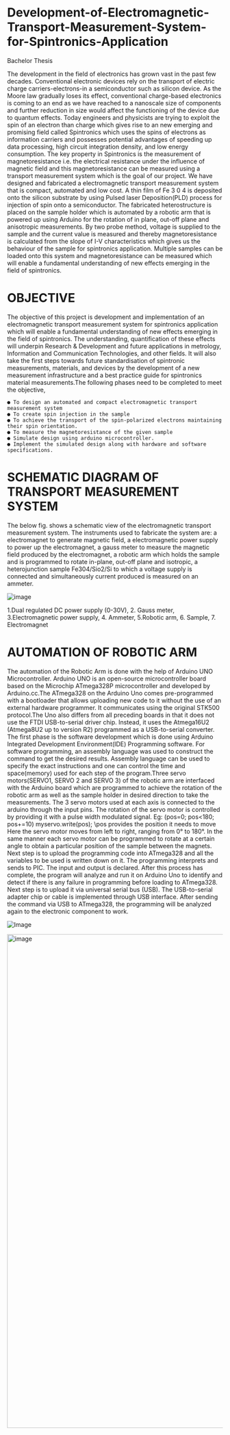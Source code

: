 # Development-of-Electromagnetic-Transport-Measurement-System-for-Spintronics-Application
Bachelor Thesis

The development in the field of electronics has grown vast in the past few decades.
Conventional electronic devices rely on the transport of electric charge carriers-electrons-in a
semiconductor such as silicon device. As the Moore law gradually loses its effect, conventional
charge-based electronics is coming to an end as we have reached to a nanoscale size of
components and further reduction in size would affect the functioning of the device due to
quantum effects. Today engineers and physicists are trying to exploit the spin of an electron than
charge which gives rise to an new emerging and promising field called Spintronics which uses
the spins of electrons as information carriers and possesses potential advantages of speeding up
data processing, high circuit integration density, and low energy consumption. The key property
in Spintronics is the measurement of magnetoresistance i.e. the electrical resistance under the
influence of magnetic field and this magnetoresistance can be measured using a transport
measurement system which is the goal of our project. We have designed and fabricated a
electromagnetic transport measurement system that is compact, automated and low cost. A thin
film of Fe 3 0 4 is deposited onto the silicon substrate by using Pulsed laser Deposition(PLD)
process for injection of spin onto a semiconductor. The fabricated heterostructure is placed on
the sample holder which is automated by a robotic arm that is powered up using Arduino for the
rotation of in plane, out-off plane and anisotropic measurements. By two probe method, voltage
is supplied to the sample and the current value is measured and thereby magnetoresistance is
calculated from the slope of I-V characteristics which gives us the behaviour of the sample for
spintronics application. Multiple samples can be loaded onto this system and magnetoresistance
can be measured which will enable a fundamental understanding of new effects emerging in the
field of spintronics.

# OBJECTIVE
The objective of this project is development and implementation of an electromagnetic transport
measurement system for spintronics application which will enable a fundamental understanding
of new effects emerging in the field of spintronics. The understanding, quantification of these
effects will underpin Research & Development and future applications in metrology,
Information and Communication Technologies, and other fields. It will also take the first steps
towards future standardisation of spintronic measurements, materials, and devices by the
development of a new measurement infrastructure and a best practice guide for spintronics
material measurements.The following phases need to be completed to meet the objective,

	● To design an automated and compact electromagnetic transport measurement system
	● To create spin injection in the sample
	● To achieve the transport of the spin-polarized electrons maintaining their spin orientation.
	● To measure the magnetoresistance of the given sample
	● Simulate design using arduino microcontroller.
	● Implement the simulated design along with hardware and software specifications.

# SCHEMATIC DIAGRAM OF TRANSPORT MEASUREMENT SYSTEM
The below fig. shows a schematic view of the electromagnetic transport measurement system.
The instruments used to fabricate the system are: a electromagnet to generate magnetic field, a
electromagnetic power supply to power up the electromagnet, a gauss meter to measure the
magnetic field produced by the electromagnet, a robotic arm which holds the sample and is
programmed to rotate in-plane, out-off plane and isotropic, a heterojunction sample
Fe304/Sio2/Si to which a voltage supply is connected and simultaneously current produced is
measured on an ammeter.

![image](https://user-images.githubusercontent.com/128833366/235427433-9215c244-9cd1-4b5b-bb28-7db504be0d4a.png)

1.Dual regulated DC power supply (0-30V), 2. Gauss meter, 3.Electromagnetic power supply, 4. Ammeter, 
5.Robotic arm, 6. Sample, 7. Electromagnet

# AUTOMATION OF ROBOTIC ARM
The automation of the Robotic Arm is done with the help of Arduino UNO Microcontroller.
Arduino UNO is an open-source microcontroller board based on the Microchip ATmega328P
microcontroller and developed by Arduino.cc.The ATmega328 on the Arduino Uno comes pre-programmed with a bootloader that allows uploading new code to it without the use of an external hardware programmer. It communicates
using the original STK500 protocol.The Uno also differs from all preceding boards in that it
does not use the FTDI USB-to-serial driver chip. Instead, it uses the Atmega16U2
(Atmega8U2 up to version R2) programmed as a USB-to-serial converter.
The first phase is the software development which is done using Arduino Integrated
Development Environment(IDE) Programming software. For software programming, an
assembly language was used to construct the command to get the desired results. Assembly
language can be used to specify the exact instructions and one can control the time and
space(memory) used for each step of the program.Three servo motors(SERVO1, SERVO 2 and
SERVO 3) of the robotic arm are interfaced with the Arduino board which are programmed to
achieve the rotation of the robotic arm as well as the sample holder in desired direction to take
the measurements. The 3 servo motors used at each axis is connected to the arduino through the
input pins. The rotation of the servo motor is controlled by providing it with a pulse width
modulated signal.
Eg: (pos=0; pos<180; pos+=10)
myservo.write(pos); \\pos provides the position it needs to move
Here the servo motor moves from left to right, ranging from 0° to 180°. In the same manner
each servo motor can be programmed to rotate at a certain angle to obtain a particular position
of the sample between the magnets. Next step is to upload the programming code into
ATmega328 and all the variables to be used is written down on it. The programming interprets
and sends to PIC. The input and output is declared. After this process has complete, the program
will analyze and run it on Arduino Uno to identify and detect if there is any failure in
programming before loading to ATmega328. Next step is to upload it via universal serial bus
(USB). The USB-to-serial adapter chip or cable is implemented through USB interface. After
sending the command via USB to ATmega328, the programming will be analyzed again to the
electronic component to work.

![Image](https://user-images.githubusercontent.com/128833366/235426760-800ed698-fa6f-46d7-9824-65cd78c19edb.PNG)

<img width="1154" alt="image" src="https://user-images.githubusercontent.com/128833366/235426850-44adf1f8-0c86-45b4-ac0c-3c08491cad0f.png">
